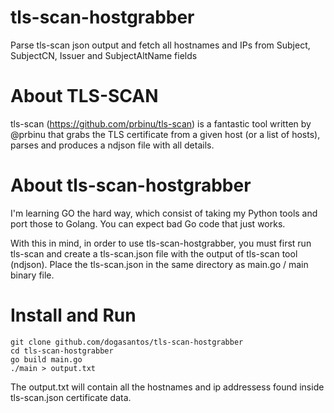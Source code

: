 # tls-scan-hostgrabber
Parse tls-scan json output and fetch all hostnames and IPs from Subject, SubjectCN, Issuer and SubjectAltName fields

# About TLS-SCAN

tls-scan (https://github.com/prbinu/tls-scan) is a fantastic tool written by @prbinu that grabs the TLS certificate from a given host (or a list of hosts), parses and produces a ndjson file with all details.

# About tls-scan-hostgrabber

I'm learning GO the hard way, which consist of taking my Python tools and port those to Golang.
You can expect bad Go code that just works.

With this in mind, in order to use tls-scan-hostgrabber, you must first run tls-scan and create a tls-scan.json file with the output of tls-scan tool (ndjson).
Place the tls-scan.json in the same directory as main.go / main binary file.


# Install and Run

```
git clone github.com/dogasantos/tls-scan-hostgrabber
cd tls-scan-hostgrabber
go build main.go
./main > output.txt
```

The output.txt will contain all the hostnames and ip addressess found inside tls-scan.json certificate data.

